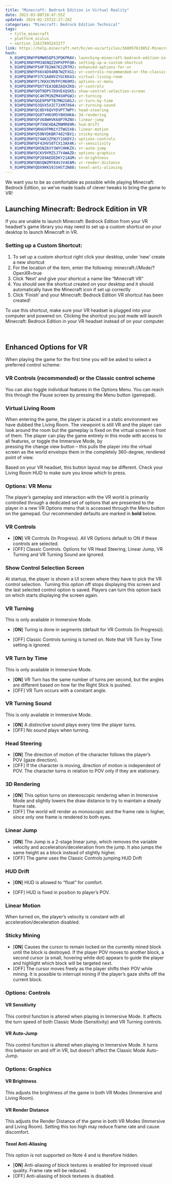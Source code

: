```yaml
---
title: "Minecraft: Bedrock Edition in Virtual Reality"
date: 2021-03-08T18:47:55Z
updated: 2024-02-15T22:27:29Z
categories: "Minecraft: Bedrock Edition Technical"
tags:
  - title_minecraft
  - platform_oculus
  - section_12617893243277
link: https://help.minecraft.net/hc/en-us/articles/360057619052-Minecraft-Bedrock-Edition-in-Virtual-Reality
hash:
  h_01HPQ3RWYP6MW05QP53PQKPRAV: launching-minecraft-bedrock-edition-in-vr
  h_01HPQ3RWYPM34ENQZZHPXPPFQ0: setting-up-a-custom-shortcut
  h_01HPQ3RWYPSHF782W47K2ZRTMJ: enhanced-options-for-vr
  h_01HPQ3RWYPX6V4D94RB7WZFXG1: vr-controls-recommended-or-the-classic-control-scheme
  h_01HPQ3RWYP37CSA80VZYGCKK43: virtual-living-room
  h_01HPQ3RWYP17KKXCMVPFCM69M3: options-vr-menu
  h_01HPQ3RWYPQXTYEA3QBZAQXZKQ: vr-controls
  h_01HPQ3RWYQ0T9DP57D9VEXQSK5: show-control-selection-screen
  h_01HPQ3RWYQC4H7M1NZM4SHPGWJ: vr-turning
  h_01HPQ3RWYQGE9P9PTB7MN2G8GJ: vr-turn-by-time
  h_01HPQ3RWYQ3QVX5XZCT2XM7X64: vr-turning-sound
  h_01HPQ3RWYQC0DY6QVYDVPT7WPY: head-steering
  h_01HPQ3RWYQG0TVH6SM5Y8H5HKA: 3d-rendering
  h_01HPQ3RWYQFV68WHVK68P7RZNV: linear-jump
  h_01HPQ3RWYQP7XNCHDAZRNMR89R: hud-drift
  h_01HPQ3RWYQRHG9TMN1YZTWG5X8: linear-motion
  h_01HPQ3RWYQ59NYDKBR7482YBV1: sticky-mining
  h_01HPQ3RWYQ74AK3ZFNJY1GKDYJ: options-controls
  h_01HPQ3RWYQF42HVS8TCX13AX4K: vr-sensitivity
  h_01HPQ3RWYQHSNZ6VY3WYCHHKZX: vr-auto-jump
  h_01HPQ3RWYQCKV9YMZSJ7Y4WAZD: options-graphics
  h_01HPQ3RWYQP289AEDEDKY21AGM: vr-brightness
  h_01HPQ3RWYQNSQWZMY84VJV4EAM: vr-render-distance
  h_01HPQ3RWYQDX9KKS9JSHST2N88: texel-anti-aliasing
---
```


We want you to be as comfortable as possible while playing Minecraft: Bedrock Edition, so we’ve made loads of clever tweaks to bring the game to VR!

## Launching Minecraft: Bedrock Edition in VR

If you are unable to launch Minecraft: Bedrock Edition from your VR headset's game library you may need to set up a custom shortcut on your desktop to launch Minecraft in VR.

### Setting up a Custom Shortcut: 

1.  To set up a custom shortcut right click your desktop, under ‘new’ create a new shortcut 
2.  For the location of the item, enter the following: minecraft://Mode/?OpenXR=true 
3.  Click ‘Next’ and give your shortcut a name like “Minecraft VR” 
4.  You should see the shortcut created on your desktop and it should automatically have the Minecraft icon if set up correctly 
5.  Click ‘Finish’ and your Minecraft: Bedrock Edition VR shortcut has been created! 

To use this shortcut, make sure your VR headset is plugged into your computer and powered on. Clicking the shortcut you just made will launch Minecraft: Bedrock Edition in your VR headset instead of on your computer.

 

## Enhanced Options for VR

When playing the game for the first time you will be asked to select a preferred control scheme: 

### VR Controls (recommended) or the Classic control scheme

You can also toggle individual features in the Options Menu. You can reach this through the Pause screen by pressing the Menu button (gamepad). 

### Virtual Living Room 

When entering the game, the player is placed in a static environment we have dubbed the Living Room. The viewpoint is still VR and the player can look around the room but the gameplay is fixed on the virtual screen in front of them. The player can play the game entirely in this mode with access to all features, or toggle the Immersive Mode, by pressing the change view button – this pulls the player into the virtual screen as the world envelops them in the completely 360-degree, rendered point of view. 

Based on your VR headset, this button layout may be different. Check your Living Room HUD to make sure you know which to press. 

### Options: VR Menu 

The player’s gameplay and interaction with the VR world is primarily controlled through a dedicated set of options that are presented to the player in a new VR Options menu that is accessed through the Menu button on the gamepad. Our recommended defaults are marked in **bold** below. 

### VR Controls 

- \[**ON**\] VR Controls (In Progress). All VR Options default to ON if these controls are selected. 
- \[OFF\] Classic Controls. Options for VR Head Steering, Linear Jump, VR Turning and VR Turning Sound are ignored. 

### Show Control Selection Screen 

At startup, the player is shown a UI screen where they have to pick the VR control selection.  Turning this option off stops displaying this screen and the last selected control option is saved. Players can turn this option back on which starts displaying the screen again. 

### VR Turning 

This is only available in Immersive Mode. 

- \[**ON**\] Turing is done in segments (default for VR Controls (In Progress)). 

<!-- -->

- \[OFF\] Classic Controls turning is turned on. Note that VR Turn by Time setting is ignored. 

### VR Turn by Time 

This is only available in Immersive Mode. 

- \[**ON**\] VR Turn has the same number of turns per second, but the angles are different based on how far the Right Stick is pushed. 
- \[OFF\] VR Turn occurs with a constant angle. 

### VR Turning Sound 

This is only available in Immersive Mode. 

- \[**ON**\] A distinctive sound plays every time the player turns. 
- \[OFF\] No sound plays when turning. 

### Head Steering 

- \[**ON**\] The direction of motion of the character follows the player’s POV (gaze direction). 
- \[OFF\] If the character is moving, direction of motion is independent of POV. The character turns in relation to POV only if they are stationary. 

### 3D Rendering 

- \[**ON**\] This option turns on stereoscopic rendering when in Immersive Mode and slightly lowers the draw distance to try to maintain a steady frame rate. 
- \[OFF\] The world will render as monoscopic and the frame rate is higher, since only one frame is rendered to both eyes. 

### Linear Jump 

- \[**ON**\] The Jump is a 2-stage linear jump, which removes the variable velocity and acceleration/deceleration from the jump. It also jumps the same height as a block instead of slightly higher. 
- \[OFF\] The game uses the Classic Controls jumping HUD Drift 

### HUD Drift 

- \[**ON**\] HUD is allowed to “float” for comfort. 

<!-- -->

- \[OFF\] HUD is fixed in position to player’s POV. 

### Linear Motion 

When turned on, the player’s velocity is constant with all acceleration/deceleration disabled. 

### Sticky Mining 

- \[**ON**\] Causes the cursor to remain locked on the currently mined block until the block is destroyed. If the player POV moves to another block, a second cursor (a small, hovering white dot) appears to guide the player and highlight which block will be targeted next.
- \[OFF\] The cursor moves freely as the player shifts their POV while mining. It is possible to interrupt mining if the player’s gaze shifts off the current block. 

### Options: Controls 

#### VR Sensitivity 

This control function is altered when playing in Immersive Mode. It affects the turn speed of both Classic Mode (Sensitivity) and VR Turning controls. 

#### VR Auto-Jump 

This control function is altered when playing in Immersive Mode. It turns this behavior on and off in VR, but doesn’t affect the Classic Mode Auto-Jump. 

### Options: Graphics 

#### VR Brightness 

This adjusts the brightness of the game in both VR Modes (Immersive and Living Room). 

#### VR Render Distance 

This adjusts the Render Distance of the game in both VR Modes (Immersive and Living Room). Setting this too high may reduce frame rate and cause discomfort. 

#### Texel Anti-Aliasing 

This option is not supported on Note 4 and is therefore hidden. 

- \[**ON**\] Anti-aliasing of block textures is enabled for improved visual quality. Frame rate will be reduced. 
- \[OFF\] Anti-aliasing of block textures is disabled.
